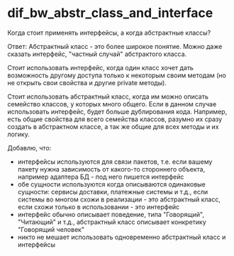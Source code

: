 # dif_bw_abstr_class_and_interface

Когда стоит применять интерфейсы, а когда абстрактные классы?

Ответ:
  Абстрактный класс - это более широкое понятие. Можно даже сказать интерфейс, "частный случай" абстрактого класса.
  
  Стоит использовать интерфейс, когда один класс хочет дать возможность другому доступа только к некоторым своим методам (но не открыть свои свойства и другие private методы). 
  
  Стоит использовать абстрактный класс, когда им можно описать семейство классов, у которых много общего. Если в данном случае использовать интерфейс, будет больше дублирования кода. Например, есть общие свойства для всего семейства классов, разумно их сразу создать в абстрактном классе, а так же общие для всех методы и их логику. 

Добавлю, что:
* интерфейсы используются для связи пакетов, т.е. если вашему пакету нужна зависимость от какого-то стороннего объекта, например адаптера БД - под него пишется интерфейс
* обе сущности используются когда описываются одинаковые сущности: сервисы доставки, платежные системы и т.д., если системы во многом схожи в реализации - это абстрактный класс, если схожи только в использовании - это интерфейс
* интерфейс обычно описывает поведение, типа "Говорящий", "Читающий" и т.д., абстрактный класс описывает конкретику "Говорящий человек"
* никто не мешает использовать одновременно абстрактный класс и интерфейсы
